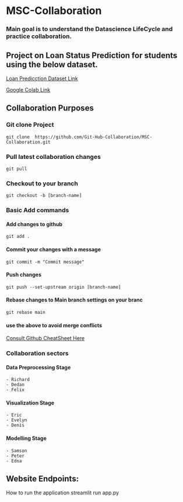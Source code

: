 # MSC-Collaboration
### Main goal is to understand the Datascience LifeCycle and practice collaboration.

## Project on Loan Status Prediction for students using the below dataset.

[Loan Predicction Dataset Link](https://docs.google.com/spreadsheets/d/13xGjBi5zBtO8TvRJ_QFYQvdhL39rw8216m_Vflbs-dQ/edit?usp=sharing)

[Google Colab Link](https://colab.research.google.com/drive/1rVdpJkHe6a0iwpBxnz7jXh4QSTlUVacS?usp=sharing)

## Collaboration Purposes
###  Git clone Project
```git clone  https://github.com/Git-Hub-Collaboration/MSC-Collaboration.git```

### Pull latest collaboration changes
```git pull```

### Checkout to your branch
```git checkout -b [branch-name]```

### Basic Add commands
#### Add changes to github
```git add .```

#### Commit your changes with a message
```git commit -m "Commit message"```

#### Push changes 
```git push --set-upstream origin [branch-name]```

#### Rebase changes to Main branch settings on your branc
```git rebase main``` 
#### use the above to avoid merge conflicts

[Consult Github CheatSheet Here](https://education.github.com/git-cheat-sheet-education.pdf)

### Collaboration sectors
#### Data Preprocessing Stage
```
- Richard 
- Dedan 
- Felix
```

#### Visualization Stage
``` 
- Eric 
- Evelyn 
- Denis 
 ```
#### Modelling Stage
```
- Samson
- Peter
- Edna
```

## Website Endpoints:
How to run the application
streamlit run app.py
